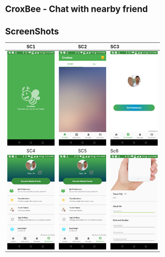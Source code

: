 # CroxBee - Chat with nearby friend
# ScreenShots
SC1            |      SC2              |    SC3 
:-------------------------:|:-------------------------:|:-------------------------
![](https://github.com/TarunPal3551/CroxBee-Chat_with_nearby_friend/blob/master/Screenshot_20181015-215939.png)|![](https://github.com/TarunPal3551/CroxBee-Chat_with_nearby_friend/blob/master/Screenshot_20181015-215949.png)|![](https://github.com/TarunPal3551/CroxBee-Chat_with_nearby_friend/blob/master/Screenshot_20181015-215956.png)
SC4     |  SC5             |    Sc6
![](https://github.com/TarunPal3551/CroxBee-Chat_with_nearby_friend/blob/master/Screenshot_20181015-220001.png)|![](https://github.com/TarunPal3551/CroxBee-Chat_with_nearby_friend/blob/master/Screenshot_20181015-220017.png)|![](https://github.com/TarunPal3551/CroxBee-Chat_with_nearby_friend/blob/master/Screenshot_20181015-220006.png)
